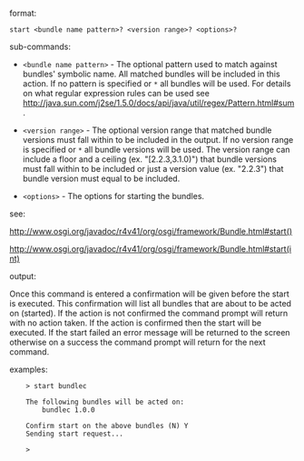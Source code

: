 format:

`start <bundle name pattern>? <version range>? <options>?`

sub-commands:

  * `<bundle name pattern>` - The optional pattern used to match against bundles' symbolic name. All matched bundles will be included in this action. If no pattern is specified or `*` all bundles will be used. For details on what regular expression rules can be used see http://java.sun.com/j2se/1.5.0/docs/api/java/util/regex/Pattern.html#sum.

  * `<version range>` - The optional version range that matched bundle versions must fall within to be included in the output. If no version range is specified or `*` all bundle versions will be used. The version range can include a floor and a ceiling (ex. "[2.2.3,3.1.0)") that bundle versions must fall within to be included or just a version value (ex. "2.2.3") that bundle version must equal to be included.

  * `<options>` - The options for starting the bundles.


see:

http://www.osgi.org/javadoc/r4v41/org/osgi/framework/Bundle.html#start()

http://www.osgi.org/javadoc/r4v41/org/osgi/framework/Bundle.html#start(int)

output:

Once this command is entered a confirmation will be given before the start is executed. This confirmation will list all bundles that are about to be acted on (started). If the action is not confirmed the command prompt will return with no action taken. If the action is confirmed then the start will be executed. If the start failed an error message will be returned to the screen otherwise on a success the command prompt will return for the next command.

examples:
```
    > start bundlec 
    
    The following bundles will be acted on:
        bundlec 1.0.0
    
    Confirm start on the above bundles (N) Y
    Sending start request...
    
    >
```